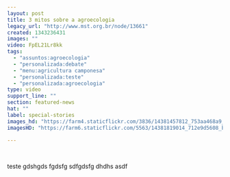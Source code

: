 ```yaml
---
layout: post
title: 3 mitos sobre a agroecologia
legacy_url: "http://www.mst.org.br/node/13661"
created: 1343236431
images: ""
video: FpEL21Lr8kk
tags:
  - "assuntos:agroecologia"
  - "personalizada:debate"
  - "menu:agricultura camponesa"
  - "personalizada:teste"
  - "personalizada:agroecologia"
type: video
support_line: ""
section: featured-news
hat: ""
label: special-stories
images_hd: "https://farm4.staticflickr.com/3836/14381457812_753aa468a9_b.jpg"
imagesHD: "https://farm6.staticflickr.com/5563/14381819014_712e9d5608_b.jpg"

---
```

<p>&nbsp;</p>

<p>teste gdshgds fgdsfg sdfgdsfg dhdhs asdf</p>
